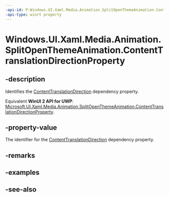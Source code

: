 ```yaml
---
-api-id: P:Windows.UI.Xaml.Media.Animation.SplitOpenThemeAnimation.ContentTranslationDirectionProperty
-api-type: winrt property
---
```


<!-- Property syntax
public Windows.UI.Xaml.DependencyProperty ContentTranslationDirectionProperty { get; }
-->

# Windows.UI.Xaml.Media.Animation.SplitOpenThemeAnimation.ContentTranslationDirectionProperty

## -description
Identifies the [ContentTranslationDirection](splitopenthemeanimation_contenttranslationdirection.md) dependency property.

Equivalent **WinUI 2 API for UWP**: [Microsoft.UI.Xaml.Media.Animation.SplitOpenThemeAnimation.ContentTranslationDirectionProperty](/windows/winui/api/microsoft.ui.xaml.media.animation.splitopenthemeanimation.contenttranslationdirectionproperty).

## -property-value
The identifier for the [ContentTranslationDirection](splitopenthemeanimation_contenttranslationdirection.md) dependency property.

## -remarks

## -examples

## -see-also
